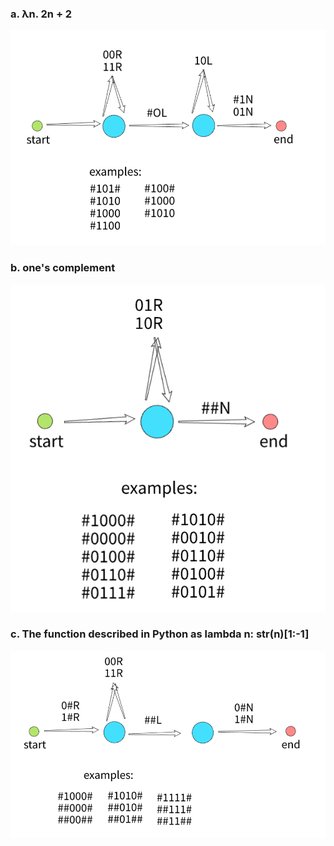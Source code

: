 ### a. λn. 2n + 2

![Exercise6a](images/Exercise6a.png)

### b. one's complement

![Exercise6b](images/Exercise6b.png)

### c. The function described in Python as lambda n: str(n)[1:-1]

![Exercise6c](images/Exercise6c.png)
